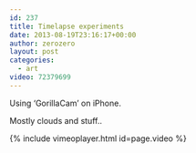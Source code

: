 ```yaml
---
id: 237
title: Timelapse experiments
date: 2013-08-19T23:16:17+00:00
author: zerozero
layout: post
categories:
  - art
video: 72379699
---
```

Using &#8216;GorillaCam&#8217; on iPhone.

Mostly clouds and stuff..

{% include vimeoplayer.html id=page.video %}
  <br/>